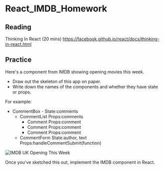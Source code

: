 # React_IMDB_Homework

## Reading

Thinking In React (20 mins) https://facebook.github.io/react/docs/thinking-in-react.html

## Practice

Here's a component from IMDB showing opening movies this week.

- Draw out the skeleton of this app on paper.
- Write down the names of the components and whether they have state or props.

For example:
- CommentBox - State:comments
  - CommentList Props:comments
    - Comment Props:comment
    - Comment Props:comment
    - Comment Props:comment
  - CommentForm State:author, text Props:handleCommentSubmit(function)

![IMDB UK Opening This Week](https://i.imgur.com/ScItufl.png)

Once you've sketched this out, implement the IMDB component in React.
